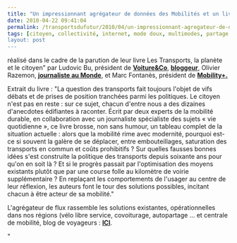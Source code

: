 ```yaml
---
title: "Un impressionnant agrégateur de données des Mobilités et un livre"
date: 2010-04-22 09:41:04
permalink: /transportsdufutur/2010/04/un-impressionnant-agregateur-de-donnees-des-mobilites-et-un-livre.html
tags: [citoyen, collectivité, internet, mode doux, multimodes, partage de données, Plateforme d'idées, Service de mobilité]
layout: post
---
```


<p>réalisé dans le cadre de la parution de leur livre Les Transports, la planète et le citoyen" par Ludovic Bu, président de <strong><a href=""http://www.voitureandco.com/"" target=""_blank"">Voiture&Co</a></strong>, <strong><a href=""http://ludovicbu.typepad.com/ludovicbu/"" target=""_blank"">bloggeur</a></strong>, Olivier Razemon, <strong><a href=""http://www.lemonde.fr/web/recherche_resultats/1,13-0,1-0,0.html?dans=dansarticle&num_page=1&booleen=et&ordre=pertinence&periode=30&sur=LEMONDE&query=Olivier+Razemon&x=0&y=0"" target=""_blank"">journaliste au Monde</a></strong>, et Marc Fontanès, président de <strong><a href=""http://www.deplacements.net/"" target=""_blank"">Mobility+.</a></strong></p> <p style=""text-align: justify"">Extrait du livre : "La question des transports fait toujours l'objet de vifs débats et de prises de position tranchées parmi les politiques. Le citoyen n'est pas en reste : sur ce sujet, chacun d'entre nous a des dizaines d'anecdotes édifiantes à raconter. Écrit par deux experts de la mobilité durable, en collaboration avec un journaliste spécialiste des sujets « vie quotidienne », ce livre brosse, non sans humour, un tableau complet de la situation actuelle : alors que la mobilité rime avec modernité, pourquoi est-ce si souvent la galère de se déplacer, entre embouteillages, saturation des transports en commun et coûts prohibitifs ? Sur quelles fausses bonnes idées s'est construite la politique des transports depuis soixante ans pour qu'on en soit là ? Et si le progrès passait par l'optimisation des moyens existants plutôt que par une course folle au kilomètre de voirie supplémentaire ? En replaçant les comportements de l'usager au centre de leur réflexion, les auteurs font le tour des solutions possibles, incitant chacun à être acteur de sa mobilité."</p> <p style=""text-align: justify"">L'agrégateur de flux rassemble les solutions existantes, opérationnelles dans nos régions (vélo libre service, covoiturage, autopartage ... et centrale de mobilité, blog de voyageurs : <strong><a href=""http://www.netvibes.com/les_transports_la_planete_et_le_citoyen#Le_livre_%22Les_transports%2C_la_planete_et_le_citoye"" target=""_blank"">ICI</a></strong>.</p>"
